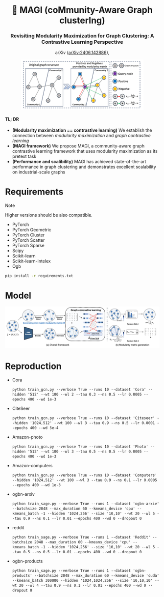 <div align="center">
<h1> 🎩 MAGI (coMmunity-Aware Graph clusterIng)</h1>
<h3>Revisiting Modularity Maximization for Graph Clustering: A Contrastive Learning Perspective</h3>


arXiv ([arXiv:2406.142886](https://arxiv.org/abs/2406.142886)),

</div>

<div align="center">
  <img width="400" src="imgs/example.png"/>
</div>

#### TL; DR
* **(Modularity maximization == contrastive learning)** We establish the connection between *modularity maximization* and *graph contrastive learning*
* **(MAGI framework)** We propose MAGI, a community-aware graph contrastive learning framework that uses modularity maximization as its pretext task
* **(Performance and scalibility)** MAGI has achieved state-of-the-art performance in graph clustering and demonstrates excellent scalability on industrial-scale graphs




# Requirements
> [!NOTE]
> Higher versions should be also compatible.

* PyTorch
* PyTorch Geometric
* PyTorch Cluster
* PyTorch Scatter
* PyTorch Sparse
* Scipy
* Scikit-learn
* Scikit-learn-intelex
* Ogb

```bash
pip install -r requirements.txt
```

# Model
![framework](imgs/framework.png)

# Reproduction

* Cora
  ```
  python train_gcn.py --verbose True --runs 10 --dataset 'Cora' --hidden '512' --wt 100 --wl 2 --tau 0.3 --ns 0.5 --lr 0.0005 --epochs 400 --wd 1e-3
  ```
* CiteSeer
  ```
  python train_gcn.py --verbose True --runs 10 --dataset 'Citeseer' --hidden '1024,512' --wt 100 --wl 3 --tau 0.9 --ns 0.5 --lr 0.0001 --epochs 400 --wd 5e-4
  ```
* Amazon-photo
  ```
  python train_gcn.py --verbose True --runs 10 --dataset 'Photo' --hidden '512' --wt 100 --wl 3 --tau 0.5 --ns 0.5 --lr 0.0005 --epochs 400 --wd 1e-3
  ```
* Amazon-computers
  ```
  python train_gcn.py --verbose True --runs 10 --dataset 'Computers' --hidden '1024,512' --wt 100 --wl 3 --tau 0.9 --ns 0.1 --lr 0.0005 --epochs 400 --wd 1e-3
  ```
* ogbn-arxiv
  ```
  python train_sage.py --verbose True --runs 1 --dataset 'ogbn-arxiv' --batchsize 2048 --max_duration 60 --kmeans_device 'cpu' --kmeans_batch -1 --hidden '1024,256' --size '10,10' --wt 20 --wl 5 --tau 0.9 --ns 0.1 --lr 0.01 --epochs 400 --wd 0 --dropout 0
  ```
* reddit
  ```
  python train_sage.py --verbose True --runs 1 --dataset 'Reddit' --batchsize 2048 --max_duration 60 --kmeans_device 'cpu' --kmeans_batch -1 --hidden '1024,256' --size '10,10' --wt 20 --wl 5 --tau 0.5 --ns 0.5 --lr 0.01 --epochs 400 --wd 0 --dropout 0
  ```
* ogbn-products
  ```
  python train_sage.py --verbose True --runs 1 --dataset 'ogbn-products' --batchsize 2048 --max_duration 60 --kmeans_device 'cuda' --kmeans_batch 300000 --hidden '1024,1024,256' --size '10,10,10' --wt 20 --wl 4 --tau 0.9 --ns 0.1 --lr 0.01 --epochs 400 --wd 0 --dropout 0
  ```



